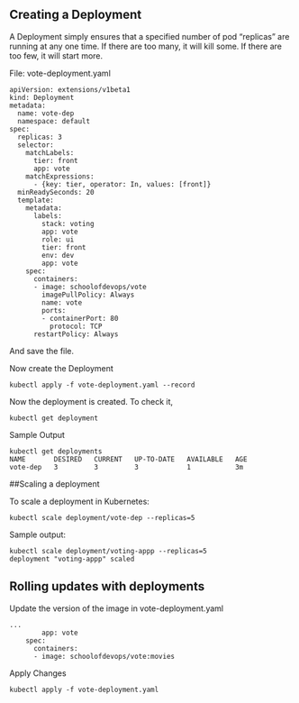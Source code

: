 ## Creating a Deployment

A Deployment simply ensures that a specified number of pod “replicas” are running at any one time. If there are too many, it will kill some. If there are too few, it will start more.

File: vote-deployment.yaml

```
apiVersion: extensions/v1beta1
kind: Deployment
metadata:
  name: vote-dep
  namespace: default
spec:
  replicas: 3
  selector:
    matchLabels:
      tier: front
      app: vote
    matchExpressions:
      - {key: tier, operator: In, values: [front]}
  minReadySeconds: 20
  template:
    metadata:
      labels:
        stack: voting
        app: vote
        role: ui
        tier: front
        env: dev
        app: vote
    spec:
      containers:
      - image: schoolofdevops/vote
        imagePullPolicy: Always
        name: vote
        ports:
        - containerPort: 80
          protocol: TCP
      restartPolicy: Always
```

And save the file.

Now create the Deployment
```
kubectl apply -f vote-deployment.yaml --record
```

Now the deployment is created. To check it,

```
kubectl get deployment
```
Sample Output
```
kubectl get deployments
NAME       DESIRED   CURRENT   UP-TO-DATE   AVAILABLE   AGE
vote-dep   3         3         3            1           3m
```


##Scaling a deployment  

To scale a deployment in Kubernetes:

```
kubectl scale deployment/vote-dep --replicas=5
```

Sample output:
```
kubectl scale deployment/voting-appp --replicas=5
deployment "voting-appp" scaled
```


## Rolling updates with deployments

Update the version of the image in vote-deployment.yaml

```
...
        app: vote
    spec:
      containers:
      - image: schoolofdevops/vote:movies

```

Apply Changes
```
kubectl apply -f vote-deployment.yaml
```
